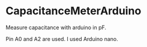 # CapacitanceMeterArduino
Measure capacitance with arduino in pF.

Pin A0 and A2 are used. I used Arduino nano.
